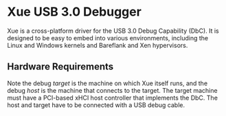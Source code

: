 # Xue USB 3.0 Debugger

Xue is a cross-platform driver for the USB 3.0 Debug Capability (DbC).
It is designed to be easy to embed into various environments, including
the Linux and Windows kernels and Bareflank and Xen hypervisors.

## Hardware Requirements

Note the debug *target* is the machine on which Xue itself runs, and
the debug *host* is the machine that connects to the target.
The target machine must have a PCI-based xHCI host controller that implements
the DbC. The host and target have to be connected with a USB debug cable.
